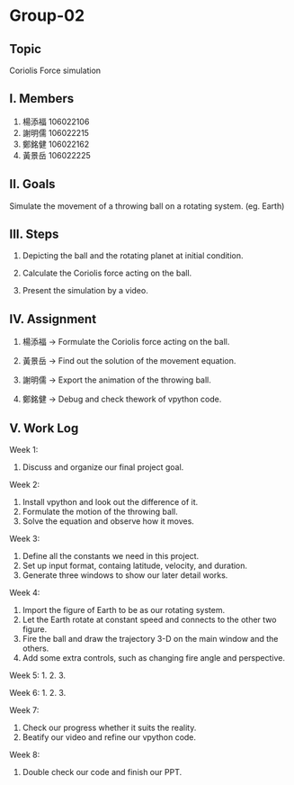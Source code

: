 # Group-02
## Topic
Coriolis Force simulation

## I. Members
1. 楊添福 106022106
2. 謝明儒 106022215
3. 鄭銘健 106022162
4. 黃景岳 106022225

## II. Goals
Simulate the movement of a throwing ball on a rotating system. (eg. Earth)

## III. Steps
1. Depicting the ball and the rotating planet at initial condition.

2. Calculate the Coriolis force acting on the ball.

3. Present the simulation by a video.

## IV. Assignment
1. 楊添福 -> Formulate the Coriolis force acting on the ball.

2. 黃景岳 -> Find out the solution of the movement equation.

3. 謝明儒 -> Export the animation of the throwing ball.

4. 鄭銘健 -> Debug and check thework of vpython code.

## V. Work Log
Week 1:
1. Discuss and organize our final project goal.

Week 2:
1. Install vpython and look out the difference of it.
2. Formulate the motion of the throwing ball.
3. Solve the equation and observe how it moves.

Week 3:
1. Define all the constants we need in this project.
2. Set up input format, containg latitude, velocity, and duration.
3. Generate three windows to show our later detail works.

Week 4:
1. Import the figure of Earth to be as our rotating system.
2. Let the Earth rotate at constant speed and connects to the other two figure.
3. Fire the ball and draw the trajectory 3-D on the main window and the others.
4. Add some extra controls, such as changing fire angle and perspective.

Week 5:
1. 
2. 
3. 

Week 6:
1. 
2. 
3. 

Week 7:
1. Check our progress whether it suits the reality.
2. Beatify our video and refine our vpython code.

Week 8:
1. Double check our code and finish our PPT.

